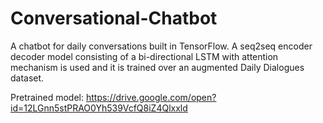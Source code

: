 # Conversational-Chatbot

A chatbot for daily conversations built in TensorFlow. A seq2seq encoder decoder model consisting of a bi-directional LSTM with attention mechanism is used and it is trained over an augmented Daily Dialogues dataset.

Pretrained model: https://drive.google.com/open?id=12LGnn5stPRAO0Yh539VcfQ8iZ4Qlxxld
